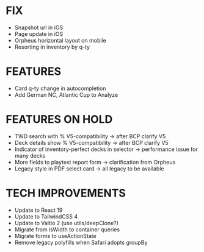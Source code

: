 # FIX
- Snapshot url in iOS
- Page update in iOS
- Orpheus horizontal layout on mobile
- Resorting in inventory by q-ty

# FEATURES
- Card q-ty change in autocompletion
- Add German NC, Atlantic Cup to Analyze

# FEATURES ON HOLD
- TWD search with % V5-compatibility -> after BCP clarify V5
- Deck details show % V5-compatibility -> after BCP clarify V5
- Indicator of inventory-perfect decks in selector -> performance issue for many decks
- More fields to playtest report form -> clarification from Orpheus
- Legacy style in PDF select card -> all legacy to be available

# TECH IMPROVEMENTS
- Update to React 19
- Update to TailwindCSS 4
- Update to Valtio 2 (use utils/deepClone?)
- Migrate from isWidth to container queries
- Migrate forms to useActionState
- Remove legacy polyfills when Safari adopts groupBy
